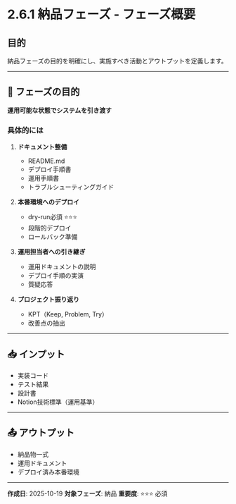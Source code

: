 # 2.6.1 納品フェーズ - フェーズ概要

## 目的

納品フェーズの目的を明確にし、実施すべき活動とアウトプットを定義します。

---

## 🎯 フェーズの目的

**運用可能な状態でシステムを引き渡す**

### 具体的には

1. **ドキュメント整備**
   - README.md
   - デプロイ手順書
   - 運用手順書
   - トラブルシューティングガイド

2. **本番環境へのデプロイ**
   - dry-run必須 ⭐⭐⭐
   - 段階的デプロイ
   - ロールバック準備

3. **運用担当者への引き継ぎ**
   - 運用ドキュメントの説明
   - デプロイ手順の実演
   - 質疑応答

4. **プロジェクト振り返り**
   - KPT（Keep, Problem, Try）
   - 改善点の抽出

---

## 📥 インプット

- 実装コード
- テスト結果
- 設計書
- Notion技術標準（運用基準）

---

## 📤 アウトプット

- 納品物一式
- 運用ドキュメント
- デプロイ済み本番環境

---

**作成日**: 2025-10-19
**対象フェーズ**: 納品
**重要度**: ⭐⭐⭐ 必須
